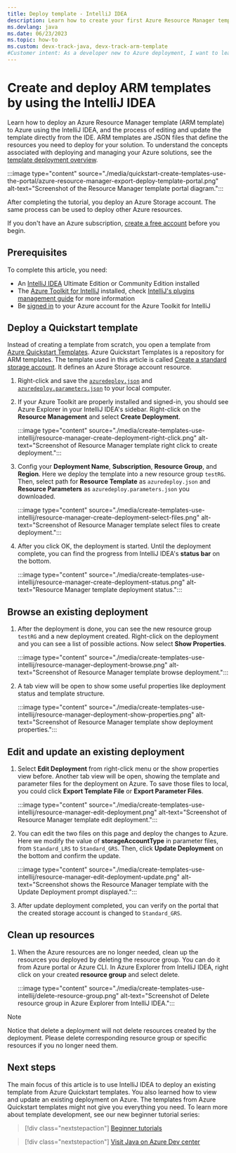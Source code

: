 ```yaml
---
title: Deploy template - IntelliJ IDEA
description: Learn how to create your first Azure Resource Manager template (ARM template) using the IntelliJ IDEA, and how to deploy it.
ms.devlang: java
ms.date: 06/23/2023
ms.topic: how-to
ms.custom: devx-track-java, devx-track-arm-template
#Customer intent: As a developer new to Azure deployment, I want to learn how to use the IntelliJ IDEA to create and edit Resource Manager templates, so I can use the templates to deploy Azure resources.
---
```


# Create and deploy ARM templates by using the IntelliJ IDEA

Learn how to deploy an Azure Resource Manager template (ARM template) to Azure using the IntelliJ IDEA, and the process of editing and update the template directly from the IDE. ARM templates are JSON files that define the resources you need to deploy for your solution. To understand the concepts associated with deploying and managing your Azure solutions, see the [template deployment overview](overview.md).

:::image type="content" source="./media/quickstart-create-templates-use-the-portal/azure-resource-manager-export-deploy-template-portal.png" alt-text="Screenshot of the Resource Manager template portal diagram.":::

After completing the tutorial, you deploy an Azure Storage account. The same process can be used to deploy other Azure resources.

If you don't have an Azure subscription, [create a free account](https://azure.microsoft.com/free/) before you begin.

## Prerequisites

To complete this article, you need:

* An [IntelliJ IDEA](https://www.jetbrains.com/idea/download/) Ultimate Edition or Community Edition installed
* The [Azure Toolkit for IntelliJ](https://plugins.jetbrains.com/plugin/8053) installed, check [IntelliJ's plugins management guide](https://www.jetbrains.com/help/idea/managing-plugins.html) for more information
* Be [signed in](/azure/developer/java/toolkit-for-intellij/sign-in-instructions) to your Azure account for the Azure Toolkit for IntelliJ

## Deploy a Quickstart template

Instead of creating a template from scratch, you open a template from [Azure Quickstart Templates](https://azure.microsoft.com/resources/templates/). Azure Quickstart Templates is a repository for ARM templates. The template used in this article is called [Create a standard storage account](https://github.com/Azure/azure-quickstart-templates/tree/master/quickstarts/microsoft.storage/storage-account-create/). It defines an Azure Storage account resource.

1. Right-click and save the [`azuredeploy.json`](https://raw.githubusercontent.com/Azure/azure-quickstart-templates/master/quickstarts/microsoft.storage/storage-account-create/azuredeploy.json) and [`azuredeploy.parameters.json`](https://raw.githubusercontent.com/Azure/azure-quickstart-templates/master/quickstarts/microsoft.storage/storage-account-create/azuredeploy.parameters.json) to your local computer.

1. If your Azure Toolkit are properly installed and signed-in, you should see Azure Explorer in your IntelliJ IDEA's sidebar. Right-click on the **Resource Management** and select **Create Deployment**.

    :::image type="content" source="./media/create-templates-use-intellij/resource-manager-create-deployment-right-click.png" alt-text="Screenshot of Resource Manager template right click to create deployment.":::

1. Config your **Deployment Name**, **Subscription**, **Resource Group**, and **Region**. Here we deploy the template into a new resource group `testRG`. Then, select path for **Resource Template** as `azuredeploy.json` and **Resource Parameters** as `azuredeploy.parameters.json` you downloaded.

    :::image type="content" source="./media/create-templates-use-intellij/resource-manager-create-deployment-select-files.png" alt-text="Screenshot of Resource Manager template select files to create deployment.":::

1. After you click OK, the deployment is started. Until the deployment complete, you can find the progress from IntelliJ IDEA's **status bar** on the bottom.

    :::image type="content" source="./media/create-templates-use-intellij/resource-manager-create-deployment-status.png" alt-text="Resource Manager template deployment status.":::

## Browse an existing deployment

1. After the deployment is done, you can see the new resource group `testRG` and a new deployment created. Right-click on the deployment and you can see a list of possible actions. Now select **Show Properties**.

    :::image type="content" source="./media/create-templates-use-intellij/resource-manager-deployment-browse.png" alt-text="Screenshot of Resource Manager template browse deployment.":::

1. A tab view will be open to show some useful properties like deployment status and template structure.

    :::image type="content" source="./media/create-templates-use-intellij/resource-manager-deployment-show-properties.png" alt-text="Screenshot of Resource Manager template show deployment properties.":::

## Edit and update an existing deployment

1. Select **Edit Deployment** from right-click menu or the show properties view before. Another tab view will be open, showing the template and parameter files for the deployment on Azure. To save those files to local, you could click **Export Template File**  or **Export Parameter Files**.

    :::image type="content" source="./media/create-templates-use-intellij/resource-manager-edit-deployment.png" alt-text="Screenshot of Resource Manager template edit deployment.":::

1. You can edit the two files on this page and deploy the changes to Azure. Here we modify the value of **storageAccountType** in parameter files, from `Standard_LRS` to `Standard_GRS`. Then, click **Update Deployment** on the bottom and confirm the update.

    :::image type="content" source="./media/create-templates-use-intellij/resource-manager-edit-deployment-update.png" alt-text="Screenshot shows the Resource Manager template with the Update Deployment prompt displayed.":::

1. After update deployment completed, you can verify on the portal that the created storage account is changed to `Standard_GRS`.

## Clean up resources

1. When the Azure resources are no longer needed, clean up the resources you deployed by deleting the resource group. You can do it from Azure portal or Azure CLI. In Azure Explorer from IntelliJ IDEA, right click on your created **resource group** and select delete.

    :::image type="content" source="./media/create-templates-use-intellij/delete-resource-group.png" alt-text="Screenshot of Delete resource group in Azure Explorer from IntelliJ IDEA.":::

> [!NOTE]
> Notice that delete a deployment will not delete resources created by the deployment. Please delete corresponding resource group or specific resources if you no longer need them.

## Next steps

The main focus of this article is to use IntelliJ IDEA to deploy an existing template from Azure Quickstart templates. You also learned how to view and update an existing deployment on Azure. The templates from Azure Quickstart templates might not give you everything you need. To learn more about template development, see our new beginner tutorial series:

> [!div class="nextstepaction"]
> [Beginner tutorials](./template-tutorial-create-first-template.md)

> [!div class="nextstepaction"]
> [Visit Java on Azure Dev center](/azure/java)
